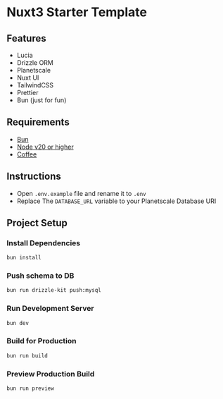 # Nuxt3 Starter Template

## Features

- Lucia
- Drizzle ORM
- Planetscale
- Nuxt UI
- TailwindCSS
- Prettier
- Bun (just for fun)

## Requirements
- [Bun](https://bun.sh/)
- [Node v20 or higher](https://nodejs.org/en/)
- [Coffee](https://en.wikipedia.org/wiki/Brazil)

## Instructions
- Open `.env.example` file and rename it to `.env`
- Replace The `DATABASE_URL` variable to your Planetscale Database URI


## Project Setup

### Install Dependencies
```bash
bun install
```

### Push schema to DB

```bash
bun run drizzle-kit push:mysql
```

### Run Development Server
```bash
bun dev
```

### Build for Production
```bash
bun run build
```

### Preview Production Build
```bash
bun run preview
```